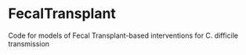 FecalTransplant
===============

Code for models of Fecal Transplant-based interventions for C. difficile transmission